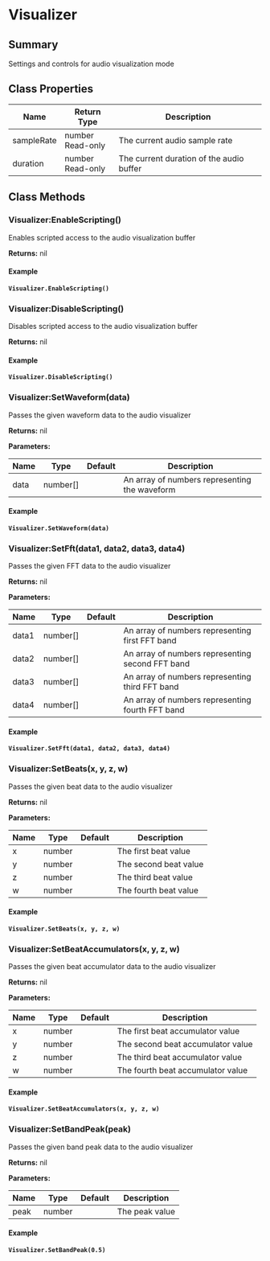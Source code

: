 # Visualizer

## Summary

Settings and controls for audio visualization mode

## Class Properties

<table data-full-width="false"><thead><tr><th>Name</th><th>Return Type</th><th>Description</th></tr></thead><tbody><tr><td>sampleRate</td><td>number<br>Read-only</td><td>The current audio sample rate</td></tr><tr><td>duration</td><td>number<br>Read-only</td><td>The current duration of the audio buffer</td></tr></tbody></table>

## Class Methods

### Visualizer:EnableScripting()

Enables scripted access to the audio visualization buffer

**Returns:** nil

#### Example

<pre class="language-lua"><code class="lang-lua"><strong>Visualizer.EnableScripting()
</strong></code></pre>

### Visualizer:DisableScripting()

Disables scripted access to the audio visualization buffer

**Returns:** nil

#### Example

<pre class="language-lua"><code class="lang-lua"><strong>Visualizer.DisableScripting()
</strong></code></pre>

### Visualizer:SetWaveform(data)

Passes the given waveform data to the audio visualizer

**Returns:** nil

**Parameters:**

<table data-full-width="false"><thead><tr><th>Name</th><th>Type</th><th>Default</th><th>Description</th></tr></thead><tbody><tr><td>data</td><td>number[]</td><td></td><td>An array of numbers representing the waveform</td></tr></tbody></table>

#### Example

<pre class="language-lua"><code class="lang-lua"><strong>Visualizer.SetWaveform(data)
</strong></code></pre>

### Visualizer:SetFft(data1, data2, data3, data4)

Passes the given FFT data to the audio visualizer

**Returns:** nil

**Parameters:**

<table data-full-width="false"><thead><tr><th>Name</th><th>Type</th><th>Default</th><th>Description</th></tr></thead><tbody><tr><td>data1</td><td>number[]</td><td></td><td>An array of numbers representing first FFT band</td></tr><tr><td>data2</td><td>number[]</td><td></td><td>An array of numbers representing second FFT band</td></tr><tr><td>data3</td><td>number[]</td><td></td><td>An array of numbers representing third FFT band</td></tr><tr><td>data4</td><td>number[]</td><td></td><td>An array of numbers representing fourth FFT band</td></tr></tbody></table>

#### Example

<pre class="language-lua"><code class="lang-lua"><strong>Visualizer.SetFft(data1, data2, data3, data4)
</strong></code></pre>

### Visualizer:SetBeats(x, y, z, w)

Passes the given beat data to the audio visualizer

**Returns:** nil

**Parameters:**

<table data-full-width="false"><thead><tr><th>Name</th><th>Type</th><th>Default</th><th>Description</th></tr></thead><tbody><tr><td>x</td><td>number</td><td></td><td>The first beat value</td></tr><tr><td>y</td><td>number</td><td></td><td>The second beat value</td></tr><tr><td>z</td><td>number</td><td></td><td>The third beat value</td></tr><tr><td>w</td><td>number</td><td></td><td>The fourth beat value</td></tr></tbody></table>

#### Example

<pre class="language-lua"><code class="lang-lua"><strong>Visualizer.SetBeats(x, y, z, w)
</strong></code></pre>

### Visualizer:SetBeatAccumulators(x, y, z, w)

Passes the given beat accumulator data to the audio visualizer

**Returns:** nil

**Parameters:**

<table data-full-width="false"><thead><tr><th>Name</th><th>Type</th><th>Default</th><th>Description</th></tr></thead><tbody><tr><td>x</td><td>number</td><td></td><td>The first beat accumulator value</td></tr><tr><td>y</td><td>number</td><td></td><td>The second beat accumulator value</td></tr><tr><td>z</td><td>number</td><td></td><td>The third beat accumulator value</td></tr><tr><td>w</td><td>number</td><td></td><td>The fourth beat accumulator value</td></tr></tbody></table>

#### Example

<pre class="language-lua"><code class="lang-lua"><strong>Visualizer.SetBeatAccumulators(x, y, z, w)
</strong></code></pre>

### Visualizer:SetBandPeak(peak)

Passes the given band peak data to the audio visualizer

**Returns:** nil

**Parameters:**

<table data-full-width="false"><thead><tr><th>Name</th><th>Type</th><th>Default</th><th>Description</th></tr></thead><tbody><tr><td>peak</td><td>number</td><td></td><td>The peak value</td></tr></tbody></table>

#### Example

<pre class="language-lua"><code class="lang-lua"><strong>Visualizer.SetBandPeak(0.5)
</strong></code></pre>
